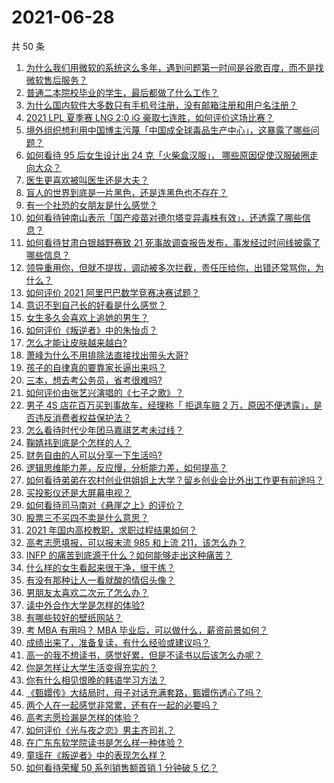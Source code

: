 # 2021-06-28

共 50 条

<!-- BEGIN -->
<!-- 最后更新时间 Mon Jun 28 2021 00:02:12 GMT+0800 (China Standard Time) -->

1. [为什么我们用微软的系统这么多年，遇到问题第一时间是谷歌百度，而不是找微软售后服务？](https://www.zhihu.com/question/463391853)
2. [普通二本院校毕业的学生，最后都做了什么工作？](https://www.zhihu.com/question/267563742)
3. [为什么国内软件大多数只有手机号注册，没有邮箱注册和用户名注册？](https://www.zhihu.com/question/331360215)
4. [2021 LPL 夏季赛 LNG 2:0 iG
   豪取七连胜，如何评价这场比赛？](https://www.zhihu.com/question/468185851)
5. [境外组织想利用中国博主污蔑「中国成全球毒品生产中心」，这暴露了哪些问题？](https://www.zhihu.com/question/467242610)
6. [如何看待 95 后女生设计出 24 克「火柴盒汉服」，
   哪些原因促使汉服破圈走向大众？](https://www.zhihu.com/question/467576874)
7. [医生更喜欢被叫医生还是大夫？](https://www.zhihu.com/question/392695588)
8. [盲人的世界到底是一片黑色，还是连黑色也不存在？](https://www.zhihu.com/question/48476818)
9. [有一个社恐的女朋友是什么感觉？](https://www.zhihu.com/question/323962570)
10. [如何看待钟南山表示「国产疫苗对德尔塔变异毒株有效」，还透露了哪些信息？](https://www.zhihu.com/question/467727614)
11. [如何看待甘肃白银越野赛致 21
    死事故调查报告发布，事发经过时间线披露了哪些信息？](https://www.zhihu.com/question/467819232)
12. [领导重用你，但就不提拔，调动被多次拦截，责任压给你，出错还常骂你，为什么？](https://www.zhihu.com/question/371428511)
13. [如何评价 2021 阿里巴巴数学竞赛决赛试题？](https://www.zhihu.com/question/467903915)
14. [意识不到自己长的好看是什么感觉？](https://www.zhihu.com/question/461571422)
15. [女生多久会喜欢上追她的男生？](https://www.zhihu.com/question/318419047)
16. [如何评价《叛逆者》中的朱怡贞？](https://www.zhihu.com/question/464194950)
17. [怎么才能让皮肤越来越白?](https://www.zhihu.com/question/458127901)
18. [萧峰为什么不用排除法直接找出带头大哥?](https://www.zhihu.com/question/465793725)
19. [孩子的自律真的要靠家长逼出来吗？](https://www.zhihu.com/question/436192830)
20. [三本，想去考公务员，省考很难吗?](https://www.zhihu.com/question/332487091)
21. [如何评价由张艺兴演唱的《七子之歌》？](https://www.zhihu.com/question/468080201)
22. [男子 4S 店花百万买到事故车，经理称「 拒退车赔 2
    万，原因不便透露」，是否违反消费者权益保护法？](https://www.zhihu.com/question/467888396)
23. [怎么看待时代少年团马嘉祺艺考未过线？](https://www.zhihu.com/question/467985728)
24. [鞠婧祎到底是个怎样的人？](https://www.zhihu.com/question/451531217)
25. [财务自由的人可以分享一下生活吗?](https://www.zhihu.com/question/452616303)
26. [逻辑思维能力差，反应慢，分析能力差，如何提高？](https://www.zhihu.com/question/20119939)
27. [如何看待弟弟在农村创业供姐姐上大学？留乡创业会比外出工作更有前途吗？](https://www.zhihu.com/question/467948955)
28. [买投影仪还是大屏幕电视？](https://www.zhihu.com/question/22925179)
29. [如何看待司马南对《悬崖之上》的评价？](https://www.zhihu.com/question/462226337)
30. [股票三不买四不卖是什么意思？](https://www.zhihu.com/question/453247969)
31. [2021 年国内高校教职，求职过程结果如何？](https://www.zhihu.com/question/422467775)
32. [高考志愿填报，可以报末流 985 和上流 211，该怎么办？](https://www.zhihu.com/question/466861114)
33. [INFP 的痛苦到底源于什么？如何能够走出这种痛苦？](https://www.zhihu.com/question/464694241)
34. [什么样的女生看起来很干净，很干练？](https://www.zhihu.com/question/23796174)
35. [有没有那种让人一看就酸的情侣头像？](https://www.zhihu.com/question/432753689)
36. [男朋友太喜欢二次元了怎么办？](https://www.zhihu.com/question/402086093)
37. [读中外合作大学是怎样的体验?](https://www.zhihu.com/question/370794883)
38. [有哪些较好的壁纸网站？](https://www.zhihu.com/question/32762402)
39. [考 MBA 有用吗？ MBA 毕业后，可以做什么，薪资前景如何？](https://www.zhihu.com/question/424963203)
40. [成绩出来了，准备复读，有什么经验或建议吗？](https://www.zhihu.com/question/466920064)
41. [高一的我不想读书，感觉好累，但是不读书以后该怎么办呢？](https://www.zhihu.com/question/462952243)
42. [你是怎样让大学生活变得充实的？](https://www.zhihu.com/question/458754159)
43. [你有什么相见恨晚的韩语学习方法？](https://www.zhihu.com/question/32217419)
44. [《甄嬛传》大结局时，母子对话充满套路，甄嬛伤透心了吗？](https://www.zhihu.com/question/404317643)
45. [两个人在一起感觉非常累，还有在一起的必要吗？](https://www.zhihu.com/question/462421326)
46. [高考志愿捡漏是怎样的体验？](https://www.zhihu.com/question/59549503)
47. [如何评价《光与夜之恋》男主齐司礼？](https://www.zhihu.com/question/466812216)
48. [在广东东软学院读书是怎么样一种体验？](https://www.zhihu.com/question/36540493)
49. [童瑶在《叛逆者》中的表现怎么样？](https://www.zhihu.com/question/463850620)
50. [如何看待荣耀 50 系列销售额首销 1 分钟破 5 亿？](https://www.zhihu.com/question/467418330)

<!-- END -->
